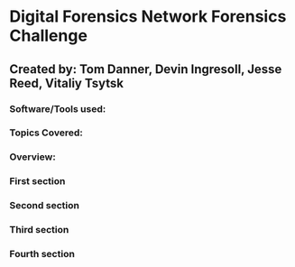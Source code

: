 # Digital Forensics Network Forensics Challenge
## Created by: Tom Danner, Devin Ingresoll, Jesse Reed, Vitaliy Tsytsk

### Software/Tools used:

### Topics Covered:

### Overview:





### First section




### Second section



### Third section



### Fourth section
